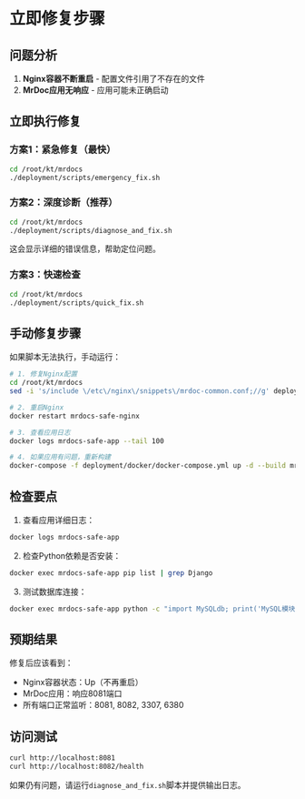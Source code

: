 # 立即修复步骤

## 问题分析

1. **Nginx容器不断重启** - 配置文件引用了不存在的文件
2. **MrDoc应用无响应** - 应用可能未正确启动

## 立即执行修复

### 方案1：紧急修复（最快）
```bash
cd /root/kt/mrdocs
./deployment/scripts/emergency_fix.sh
```

### 方案2：深度诊断（推荐）
```bash
cd /root/kt/mrdocs
./deployment/scripts/diagnose_and_fix.sh
```
这会显示详细的错误信息，帮助定位问题。

### 方案3：快速检查
```bash
cd /root/kt/mrdocs
./deployment/scripts/quick_fix.sh
```

## 手动修复步骤

如果脚本无法执行，手动运行：

```bash
# 1. 修复Nginx配置
cd /root/kt/mrdocs
sed -i 's/include \/etc\/nginx\/snippets\/mrdoc-common.conf;//g' deployment/nginx/mrdoc.conf

# 2. 重启Nginx
docker restart mrdocs-safe-nginx

# 3. 查看应用日志
docker logs mrdocs-safe-app --tail 100

# 4. 如果应用有问题，重新构建
docker-compose -f deployment/docker/docker-compose.yml up -d --build mrdocs-safe-app
```

## 检查要点

1. 查看应用详细日志：
```bash
docker logs mrdocs-safe-app
```

2. 检查Python依赖是否安装：
```bash
docker exec mrdocs-safe-app pip list | grep Django
```

3. 测试数据库连接：
```bash
docker exec mrdocs-safe-app python -c "import MySQLdb; print('MySQL模块正常')"
```

## 预期结果

修复后应该看到：
- Nginx容器状态：Up（不再重启）
- MrDoc应用：响应8081端口
- 所有端口正常监听：8081, 8082, 3307, 6380

## 访问测试

```bash
curl http://localhost:8081
curl http://localhost:8082/health
```

如果仍有问题，请运行`diagnose_and_fix.sh`脚本并提供输出日志。